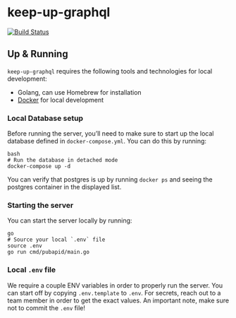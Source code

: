 # keep-up-graphql

[![Build Status](https://travis-ci.org/abbeyhrt/keep-up-graphql.svg?branch=master)](https://travis-ci.org/abbeyhrt/keep-up-graphql)

## Up & Running

`keep-up-graphql` requires the following tools and technologies for local development:

* Golang, can use Homebrew for installation
* [Docker](https://docs.docker.com/docker-for-mac/install/) for local development

### Local Database setup

Before running the server, you’ll need to make sure to start up the local database defined in `docker-compose.yml`. You can do this by running:

```
bash
# Run the database in detached mode
docker-compose up -d
```

You can verify that postgres is up by running `docker ps` and seeing the postgres container in the displayed list.

### Starting the server

You can start the server locally by running:

```
go
# Source your local `.env` file
source .env
go run cmd/pubapid/main.go
```

### Local `.env` file

We require a couple ENV variables in order to properly run the server. You can start off by copying `.env.template` to `.env`. For secrets, reach out to a team member in order to get the exact values. An important note, make sure not to commit the `.env` file!
